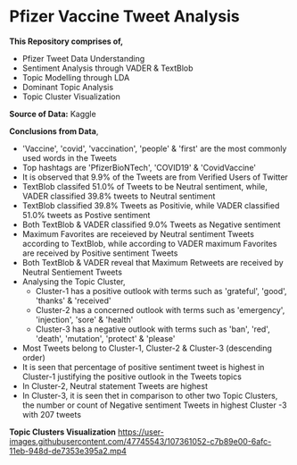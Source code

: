 # Pfizer Vaccine Tweet Analysis

**This Repository comprises of,**
- Pfizer Tweet Data Understanding
- Sentiment Analysis through VADER & TextBlob
- Topic Modelling through LDA
- Dominant Topic Analysis
- Topic Cluster Visualization 


**Source of Data:** Kaggle

**Conclusions from Data**,
- 'Vaccine', 'covid', 'vaccination', 'people' & 'first' are the most commonly used words in the Tweets
- Top hashtags are 'PfizerBioNTech', 'COVID19' & 'CovidVaccine'
- It is observed that 9.9% of the Tweets are from Verified Users of Twitter
- TextBlob classifed 51.0% of Tweets to be Neutral sentiment, while, VADER classified 39.8% tweets to Neutral sentiment
- TextBlob classified 39.8% Tweets as Positivie, while VADER classified 51.0% tweets as Postive sentiment
- Both TextBlob & VADER classified 9.0% Tweets as Negative sentiment
- Maximum Favorites are receieved by Neutral sentiment Tweets according to TextBlob, while according to VADER maximum Favorites are received by Positive sentiment Tweets
- Both TextBlob & VADER reveal that Maximum Retweets are received by Neutral Sentiement Tweets
- Analysing the Topic Cluster,
    - Cluster-1 has a positive outlook with terms such as 'grateful', 'good', 'thanks' & 'received'
    - Cluster-2 has a concerned outlook with terms such as 'emergency', 'injection', 'sore' & 'health'
    - Cluster-3 has a negative outlook with terms such as 'ban', 'red', 'death', 'mutation', 'protect' & 'please'
- Most Tweets belong to Cluster-1, Cluster-2 & Cluster-3 (descending order)
- It is seen that percentage of positive sentiment tweet is highest in Cluster-1 justifying the positive outlook in the Tweets topics
- In Cluster-2, Neutral statement Tweets are highest
- In Cluster-3, it is seen thet in comparison to other two Topic Clusters, the number or count of Negative sentiment Tweets in highest Cluster -3 with 207 tweets

**Topic Clusters Visualization**
https://user-images.githubusercontent.com/47745543/107361052-c7b89e00-6afc-11eb-948d-de7353e395a2.mp4
